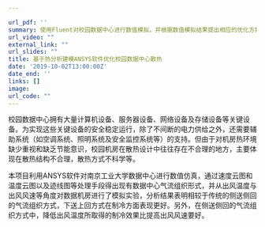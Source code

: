 ```yaml
---

url_pdf: ''
summary: 使用Fluent对校园数据中心进行数值模拟，并根据数值模拟结果提出相应的优化方案。
url_video: ""
external_link: ""
url_slides: ""
title: 基于热分析建模ANSYS软件优化校园数据中心散热
date: '2019-10-02T13:00:00Z'
date_end: ''
links: []
image:
url_code: ""
---
```

校园数据中心拥有大量计算机设备、服务器设备、网络设备及存储设备等关键设备。为实现这些关键设备的安全稳定运行，除了不间断的电力供给之外，还需要辅助系统（如空调系统、照明系统及安全监控系统等）的支持。但由于对机房热环境缺少重视和缺乏节能意识，校园机房在散热设计中往往存在不合理的地方，主要体现在散热结构不合理，散热方式不科学等。

本项目利用ANSYS软件对南京工业大学数据中心进行数值仿真，通过速度云图和温度云图以及迹线图等处理手段得出现有数据中心气流组织形式，并从出风温度与出风风速等角度对数据机房进行了模拟实验，分析结果表明相较于传统的侧送侧回的气流组织方式，下送上回方式在制冷方面表现更好。另外，在侧送侧回的气流组织方式中，降低出风温度所取得的制冷效果比提高出风风速要好。


